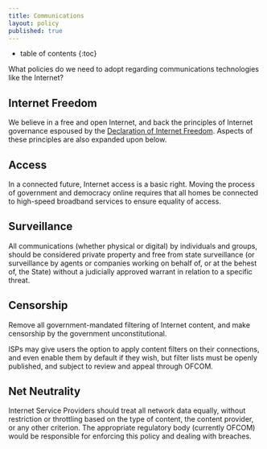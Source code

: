 ```yaml
---
title: Communications
layout: policy
published: true
---
```

* table of contents 
{:toc}

What policies do we need to adopt regarding communications technologies like the Internet?

## Internet Freedom

We believe in a free and open Internet, and back the principles of Internet governance espoused by the [Declaration of Internet Freedom](http://www.internetdeclaration.org/freedom). Aspects of these principles are also expanded upon below.

## Access

In a connected future, Internet access is a basic right. Moving the process of government and democracy online requires that all homes be connected to high-speed broadband services to ensure equality of access.

## Surveillance

All communications (whether physical or digital) by individuals and groups, should be considered private property and free from state surveillance (or surveillance by agents or companies working on behalf of, or at the behest of, the State) without a judicially approved warrant in relation to a specific threat.

## Censorship

Remove all government-mandated filtering of Internet content, and make censorship by the government unconstitutional.

ISPs may give users the option to apply content filters on their connections, and even enable them by default if they wish, but filter lists must be openly published, and subject to review and appeal through OFCOM.

## Net Neutrality

Internet Service Providers should treat all network data equally, without restriction or throttling based on the type of content, the content provider, or any other criterion. The appropriate regulatory body (currently OFCOM) would be responsible for enforcing this policy and dealing with breaches.